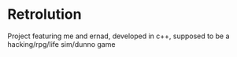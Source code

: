 # Retrolution
Project featuring me and ernad, developed in c++, supposed to be a hacking/rpg/life sim/dunno game

